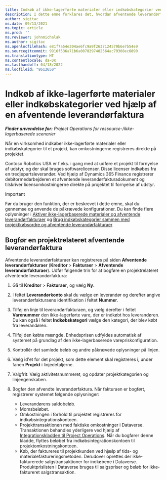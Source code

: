 ```yaml
---
title: Indkøb af ikke-lagerførte materialer eller indkøbskategorier ved hjælp af en afventende leverandørfaktura
description: I dette emne forklares det, hvordan afventende leverandørfakturaer registreres.
author: sigitac
ms.date: 09/13/2021
ms.topic: article
ms.prod: ''
ms.reviewer: johnmichalak
ms.author: sigitac
ms.openlocfilehash: e81f7a54e304ae6fc9a9f2637124579b6e7b54e9
ms.sourcegitcommit: 9916f536a71b6a0078297402564ac79308ec6890
ms.translationtype: HT
ms.contentlocale: da-DK
ms.lasthandoff: 04/18/2022
ms.locfileid: "8612650"
---
```

# <a name="purchase-non-stocked-materials-or-procurement-categories-using-a-pending-vendor-invoice"></a>Indkøb af ikke-lagerførte materialer eller indkøbskategorier ved hjælp af en afventende leverandørfaktura

_**Finder anvendelse for:** Project Operations for ressource-/ikke-lagerbaserede scenarier_

Når en virksomhed indkøber ikke-lagerførte materialer eller indkøbskategorier til et projekt, kan omkostningerne registreres direkte på projektet. 

Contoso Robotics USA er f.eks. i gang med at udføre et projekt til fornyelse af udstyr, og der skal bruges softwarelicenser. Disse licenser indkøbes fra en tredjepartsleverandør.  Ved hjælp af Dynamics 365 Finance registrerer debitormedarbejderen et afventende leverandørfakturadokument og tilskriver licensomkostningerne direkte på projektet til fornyelse af udstyr. 

> [!IMPORTANT]
> Før du bruger den funktion, der er beskrevet i dette emne, skal du gennemse og anvende de påkrævede konfigurationer. Du kan finde flere oplysninger i [Aktiver ikke-lagerbaserede materialer og afventende leverandørfakturaer](configure-materials-nonstocked.md) og [Brug indkøbskategorier sammen med projektkøbsordre og afventende leverandørfakturaer](configure-procurement-categories.md)

## <a name="post-a-project-related-pending-vendor-invoice"></a>Bogfør en projektrelateret afventende leverandørfaktura 

Afventende leverandørfakturaer kan registreres på siden **Afventende leverandørfakturaer** (**Kreditor** > **Fakturaer** > **Afventende leverandørfakturaer**). Udfør følgende trin for at bogføre en projektrelateret afventende leverandørfaktura:

1. Gå til **Kreditor** > **Fakturaer**, og vælg **Ny**. 
1. I feltet **Leverandørkonto** skal du vælge en leverandør og derefter angive leverandørfakturaens identifikation i feltet **Nummer**.
1. Tilføj en linje til leverandørfakturaen, og vælg derefter i feltet **Varenummer** den ikke-lagerførte vare, der er indkøbt hos leverandøren. Du kan også i feltet **Indkøbskategori** vælge den kategori, der blev købt fra leverandøren.   
1. Tilføj den købte mængde. Enhedsprisen udfyldes automatisk af systemet på grundlag af den ikke-lagerbaserede varepriskonfiguration. 
1. Kontrollér det samlede beløb og andre påkrævede oplysninger på linjen.
1. Vælg id'et for det projekt, som dette element skal registreres i, under fanen **Projekt** i linjedetaljerne.
1. Valgfrit: Vælg aktivitetsnummeret, og opdater projektkategorien og linjeegenskaben.
1. Bogfør den afvendte leverandørfaktura. Når fakturaen er bogført, registrerer systemet følgende oplysninger:
    
    - Leverandørens saldobeløb.
    - Momsbeløbet.
    - Omkostningen i forhold til projektet registreres for indkøbsintegrationskontoen.
    - Projekttransaktionen med faktiske omkostninger i Dataverse.  Transaktionen behandles yderligere ved hjælp af [Integrationskladden til Project Operations](../project-accounting/project-operations-integration-journal.md). Når du bogfører denne kladde, flyttes beløbet fra indkøbsintegrationskontoen til projektomkostningskontoen. 
    - Køb, der faktureres til projektkunden ved hjælp af tids- og materialefaktureringsmetoden. Derudover oprettes der ikke-fakturerede salgstransaktioner for indkøbene i Dataverse. Produktprislisten i Dataverse bruges til salgspriser og beløb for ikke-faktureret salgstransaktion.
